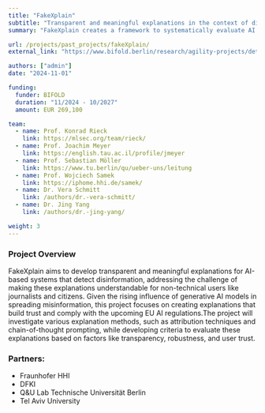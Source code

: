 ```yaml
---
title: "FakeXplain"
subtitle: "Transparent and meaningful explanations in the context of disinformation detection"
summary: "FakeXplain creates a framework to systematically evaluate AI explanations and integrate effective methods into existing disinformation detection tools, making these explanations understandable for non-technical users like journalists and citizens."

url: /projects/past_projects/fakeXplain/
external_link: "https://www.bifold.berlin/research/agility-projects/detail?tx_psn_workgroupsdetailagility%5Baction%5D=detailagility&tx_psn_workgroupsdetailagility%5Bcontroller%5D=Workgroups&tx_psn_workgroupsdetailagility%5Bworkgroup%5D=60&cHash=43bf590b9c291faf5e6cae0566148411"

authors: ["admin"]
date: "2024-11-01"

funding:
  funder: BIFOLD
  duration: "11/2024 - 10/2027"
  amount: EUR 269,100

team:
  - name: Prof. Konrad Rieck
    link: https://mlsec.org/team/rieck/
  - name: Prof. Joachim Meyer
    link: https://english.tau.ac.il/profile/jmeyer
  - name: Prof. Sebastian Möller
    link: https://www.tu.berlin/qu/ueber-uns/leitung
  - name: Prof. Wojciech Samek
    link: https://iphome.hhi.de/samek/
  - name: Dr. Vera Schmitt
    link: /authors/dr.-vera-schmitt/
  - name: Dr. Jing Yang
    link: /authors/dr.-jing-yang/

weight: 3
---
```


### Project Overview
FakeXplain aims to develop transparent and meaningful explanations for AI-based systems that detect disinformation, addressing the challenge of making these explanations understandable for non-technical users like journalists and citizens. Given the rising influence of generative AI models in spreading misinformation, this project focuses on creating explanations that build trust and comply with the upcoming EU AI regulations.The project will investigate various explanation methods, such as attribution techniques and chain-of-thought prompting, while developing criteria to evaluate these explanations based on factors like transparency, robustness, and user trust.


### Partners:
- Fraunhofer HHI
- DFKI
- Q&U Lab Technische Universität Berlin
- Tel Aviv University